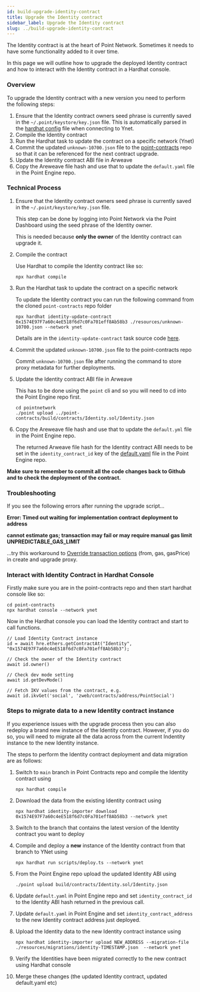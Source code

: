 ```yaml
---
id: build-upgrade-identity-contract
title: Upgrade the Identity contract
sidebar_label: Upgrade the Identity contract
slug: ../build-upgrade-identity-contract
---
```

 
The Identity contract is at the heart of Point Network. Sometimes it needs to have some functionality added to it over time. 
 
In this page we will outline how to upgrade the deployed Identity contract and how to interact with the Identity contract in a Hardhat console.
 
### Overview
 
To upgrade the Identity contract with a new version you need to perform the following steps:
 
1. Ensure that the Identity contract owners seed phrase is currently saved in the `~/.point/keystore/key.json` file. This is automatically parsed in the [hardhat config](https://github.com/pointnetwork/point-contracts/blob/main/hardhat.config.ts#L24) file when connecting to Ynet.
1. Compile the Identity contract
1. Run the Hardhat task to update the contract on a specific network (Ynet)
1. Commit the updated `unknown-10700.json` file to the [point-contracts](https://github.com/pointnetwork/point-contracts/) repo so that it can be referenced for the next contract upgrade.
1. Update the Identity contract ABI file in Arweave
1. Copy the Areweave file hash and use that to update the `default.yaml` file in the Point Engine repo.
 
### Technical Process
 
1. Ensure that the Identity contract owners seed phrase is currently saved in the `~/.point/keystore/key.json` file. 
 
    This step can be done by logging into Point Network via the Point Dashboard using the seed phrase of the Identity owner. 
    
    This is needed because **only the owner** of the Identity contract can upgrade it. 
 
1. Compile the contract

    Use Hardhat to compile the Identity contract like so:
 
    ```
    npx hardhat compile
    ```
 
1. Run the Hardhat task to update the contract on a specific network
 
    To update the Identity contract you can run the following command from the cloned `point-contracts` repo folder
    
    ```
    npx hardhat identity-update-contract 0x1574E97F7a60c4eE518f6d7c0Fa701eff8Ab58b3 ./resources/unknown-10700.json --network ynet
    ```
    
    Details are in the `identity-update-contract` task source code [here](https://github.com/pointnetwork/point-contracts/blob/main/tasks/identity/identity-update-contract.ts).
 
1. Commit the updated `unknown-10700.json` file to the point-contracts repo
 
    Commit `unknown-10700.json` file after running the command to store proxy metadata for further deployments.
 
1. Update the Identity contract ABI file in Arweave
 
    This has to be done using the `point` cli and so you will need to cd into the Point Engine repo first.
    
    ```
    cd pointnetwork
    ./point upload ../point-contracts/build/contracts/Identity.sol/Identity.json
    ```
 
 1. Copy the Areweave file hash and use that to update the `default.yml` file in the Point Engine repo.
 
    The returned Arweave file hash for the Identity contract ABI needs to be set in the `identity_contract_id` key of the [default.yaml](https://github.com/pointnetwork/pointnetwork/blob/develop/config/default.yaml#L3) file in the Point Engine repo.
  
**Make sure to remember to commit all the code changes back to Github and to check the deployment of the contract.**

### Troubleshooting

If you see the following errors after running the upgrade script...

**Error: Timed out waiting for implementation contract deployment to address**

**cannot estimate gas; transaction may fail or may require manual gas limit UNPREDICTABLE_GAS_LIMIT**

...try this workaround to [Override transaction options](https://github.com/OpenZeppelin/openzeppelin-upgrades/issues/85) (from, gas, gasPrice) in create and upgrade proxy.
 
### Interact with Identity Contract in Hardhat Console
 
Firstly make sure you are in the point-contracts repo and then start hardhat console like so:
 
```
cd point-contracts
npx hardhat console --network ynet
```
 
Now in the Hardhat console you can load the Identity contract and start to call functions. 
 
```
// Load Identity Contract instance
id = await hre.ethers.getContractAt("Identity", "0x1574E97F7a60c4eE518f6d7c0Fa701eff8Ab58b3");
 
// Check the owner of the Identity contract 
await id.owner()
 
// Check dev mode setting
await id.getDevMode()
 
// Fetch IKV values from the contract, e.g.
await id.ikvGet('social', 'zweb/contracts/address/PointSocial')
```

### Steps to migrate data to a new Identity contract instance

If you experience issues with the upgrade process then you can also redeploy a brand new instance of the Identity contract. However, if you do so, you will need to migrate all the data across from the current Indentity instance to the new Identity instance.

The steps to perform the Identity contract deployment and data migration are as follows:

1. Switch to `main` branch in Point Contracts repo and compile the Identity contract using

     `npx hardhat compile`

1. Download the data from the existing Identity contract using 

    `npx hardhat identity-importer download 0x1574E97F7a60c4eE518f6d7c0Fa701eff8Ab58b3 --network ynet`

1. Switch to the branch that contains the latest version of the Identity contract you want to deploy
1. Compile and deploy a **new** instance of the Identity contract from that branch to YNet using 

    `npx hardhat run scripts/deploy.ts --network ynet`

1. From the Point Engine repo upload the updated Identity ABI using 
    
    `./point upload build/contracts/Identity.sol/Identity.json`

1. Update `default.yaml` in Point Engine repo and set `identity_contract_id` to the Identity ABI hash returned in the previous call. 
1. Update `default.yaml` in Point Engine and set `identity_contract_address` to the new Identity contract address just deployed.
1. Upload the Identity data to the new Identity contract instance using 

    `npx hardhat identity-importer upload NEW_ADDRESS --migration-file ./resources/migrations/identity-TIMESTAMP.json  --network ynet`

1. Verify the Identities have been migrated correctly to the new contract using Hardhat console
1. Merge these changes (the updated Identity contract, updated default.yaml etc)